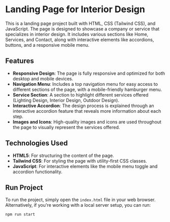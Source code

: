 # Landing Page for Interior Design

This is a landing page project built with HTML, CSS (Tailwind CSS), and JavaScript. The page is designed to showcase a company or service that specializes in interior design. It includes various sections like Home, Services, and Contact, along with interactive elements like accordions, buttons, and a responsive mobile menu.

## Features

- **Responsive Design**: The page is fully responsive and optimized for both desktop and mobile devices.
- **Navigation Menu**: Includes a top navigation menu for easy access to different sections of the page, with a mobile-friendly hamburger menu.
- **Service Section**: A section to highlight different services offered (Lighting Design, Interior Design, Outdoor Design).
- **Interactive Accordion**: The design process is explained through an interactive accordion feature that reveals more information about each step.
- **Images and Icons**: High-quality images and icons are used throughout the page to visually represent the services offered.

## Technologies Used

- **HTML5**: For structuring the content of the page.
- **Tailwind CSS**: For styling the page with utility-first CSS classes.
- **JavaScript**: For interactive elements like the mobile menu toggle and accordion functionality.

## Run Project

To run the project, simply open the `index.html` file in your web browser. Alternatively, if you're working with a local server setup, you can run:

```bash
npm run start
